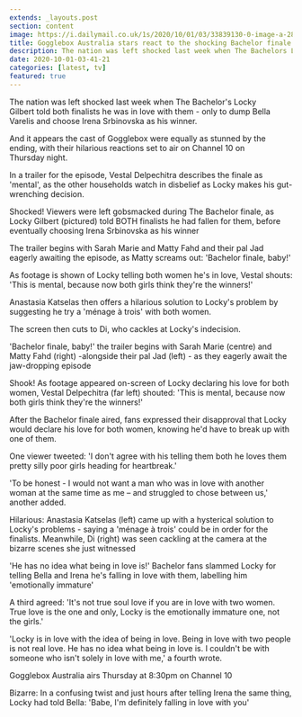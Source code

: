 ```yaml
---
extends: _layouts.post
section: content
image: https://i.dailymail.co.uk/1s/2020/10/01/03/33839130-0-image-a-28_1601517743330.jpg 
title: Gogglebox Australia stars react to the shocking Bachelor finale 
description: The nation was left shocked last week when The Bachelors Locky Gilbert told both finalists he was in love with them - only to dump Bella and choose Irena as his winner. 
date: 2020-10-01-03-41-21 
categories: [latest, tv] 
featured: true 
--- 
```

The nation was left shocked last week when The Bachelor's Locky Gilbert told both finalists he was in love with them - only to dump Bella Varelis and choose Irena Srbinovska as his winner.

And it appears the cast of Gogglebox were equally as stunned by the ending, with their hilarious reactions set to air on Channel 10 on Thursday night.

In a trailer for the episode, Vestal Delpechitra describes the finale as 'mental', as the other households watch in disbelief as Locky makes his gut-wrenching decision.

Shocked! Viewers were left gobsmacked during The Bachelor finale, as Locky Gilbert (pictured) told BOTH finalists he had fallen for them, before eventually choosing Irena Srbinovska as his winner

The trailer begins with Sarah Marie and Matty Fahd and their pal Jad eagerly awaiting the episode, as Matty screams out: 'Bachelor finale, baby!'

As footage is shown of Locky telling both women he's in love, Vestal shouts: 'This is mental, because now both girls think they're the winners!'

Anastasia Katselas then offers a hilarious solution to Locky's problem by suggesting he try a 'ménage à trois' with both women.

The screen then cuts to Di, who cackles at Locky's indecision. 

'Bachelor finale, baby!' the trailer begins with Sarah Marie (centre) and Matty Fahd (right) -alongside their pal Jad (left) - as they eagerly await the jaw-dropping episode

Shook! As footage appeared on-screen of Locky declaring his love for both women, Vestal Delpechitra (far left) shouted: 'This is mental, because now both girls think they're the winners!'

After the Bachelor finale aired, fans expressed their disapproval that Locky would declare his love for both women, knowing he'd have to break up with one of them.

One viewer tweeted: 'I don't agree with his telling them both he loves them pretty silly poor girls heading for heartbreak.'

'To be honest - I would not want a man who was in love with another woman at the same time as me – and struggled to chose between us,' another added.

Hilarious: Anastasia Katselas (left) came up with a hysterical solution to Locky's problems - saying a 'ménage à trois' could be in order for the finalists. Meanwhile, Di (right) was seen cackling at the camera at the bizarre scenes she just witnessed







'He has no idea what being in love is!' Bachelor fans slammed Locky for telling Bella and Irena he's falling in love with them, labelling him 'emotionally immature'

A third agreed: 'It's not true soul love if you are in love with two women. True love is the one and only, Locky is the emotionally immature one, not the girls.'

'Locky is in love with the idea of being in love. Being in love with two people is not real love. He has no idea what being in love is. I couldn't be with someone who isn't solely in love with me,' a fourth wrote. 

Gogglebox Australia airs Thursday at 8:30pm on Channel 10

Bizarre: In a confusing twist and just hours after telling Irena the same thing, Locky had told Bella: 'Babe, I'm definitely falling in love with you'

